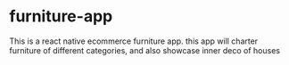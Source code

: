 # furniture-app
This is a react native ecommerce furniture app. this app will charter furniture of different categories, and also showcase inner deco of houses
